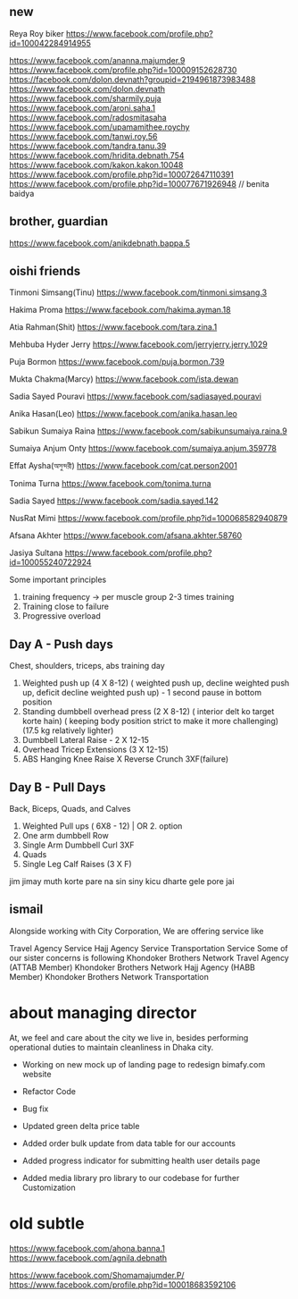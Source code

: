 ## new 
Reya Roy
biker
https://www.facebook.com/profile.php?id=100042284914955

https://www.facebook.com/ananna.majumder.9
https://www.facebook.com/profile.php?id=100009152628730
https://facebook.com/dolon.devnath?groupid=2194961873983488
https://www.facebook.com/dolon.devnath
https://www.facebook.com/sharmily.puja
https://www.facebook.com/aroni.saha.1
https://www.facebook.com/radosmitasaha
https://www.facebook.com/upamamithee.roychy
https://www.facebook.com/tanwi.roy.56
https://www.facebook.com/tandra.tanu.39
https://www.facebook.com/hridita.debnath.754
https://www.facebook.com/kakon.kakon.10048
https://www.facebook.com/profile.php?id=100072647110391
https://www.facebook.com/profile.php?id=100077671926948 // benita baidya




## brother, guardian
https://www.facebook.com/anikdebnath.bappa.5

## oishi friends 
Tinmoni Simsang(Tinu)
https://www.facebook.com/tinmoni.simsang.3

Hakima Proma
https://www.facebook.com/hakima.ayman.18

Atia Rahman(Shit)
https://www.facebook.com/tara.zina.1

Mehbuba Hyder Jerry
https://www.facebook.com/jerryjerry.jerry.1029

Puja Bormon
https://www.facebook.com/puja.bormon.739

Mukta Chakma(Marcy)
https://www.facebook.com/ista.dewan

Sadia Sayed Pouravi
https://www.facebook.com/sadiasayed.pouravi

Anika Hasan(Leo)
https://www.facebook.com/anika.hasan.leo

Sabikun Sumaiya Raina
https://www.facebook.com/sabikunsumaiya.raina.9

Sumaiya Anjum Onty
https://www.facebook.com/sumaiya.anjum.359778


Effat Aysha(অসুন্দরী)
https://www.facebook.com/cat.person2001

Tonima Turna
https://www.facebook.com/tonima.turna

Sadia Sayed
https://www.facebook.com/sadia.sayed.142

NusRat Mimi
https://www.facebook.com/profile.php?id=100068582940879

Afsana Akhter
https://www.facebook.com/afsana.akhter.58760

Jasiya Sultana
https://www.facebook.com/profile.php?id=100055240722924






Some important principles
1. training frequency → per muscle group 2-3 times training 
2. Training close to failure 
3. Progressive overload 

## Day A - Push days

Chest, shoulders, triceps, abs training day

1. Weighted push up (4 X 8-12) ( weighted push up, decline weighted push up, deficit decline weighted push up) - 1 second pause in bottom position 
2. Standing dumbbell overhead press (2 X 8-12) ( interior delt ko target korte hain) ( keeping body position strict to make it more challenging) (17.5 kg relatively lighter)
3. Dumbbell Lateral Raise - 2 X 12-15
4. Overhead Tricep Extensions (3 X 12-15)
5. ABS Hanging Knee Raise X Reverse Crunch 3XF(failure)

## Day B - Pull Days

Back, Biceps, Quads, and Calves

1. Weighted Pull ups ( 6X8 - 12) | OR 2. option
2. One arm dumbbell Row
3.  Single Arm Dumbbell Curl 3XF
4. Quads 
5. Single Leg Calf Raises (3 X F)



jim jimay 
muth korte pare na 
sin siny 
kicu dharte gele pore jai 

## ismail 
Alongside working with City Corporation, We are offering service like   


Travel Agency Service
Hajj Agency Service
Transportation Service
Some of our sister concerns is following 
Khondoker Brothers Network Travel Agency (ATTAB Member)
Khondoker Brothers Network Hajj Agency (HABB Member)
Khondoker Brothers Network Transportation

# about managing director 

At, we feel and care about the city we live in, besides performing operational duties to maintain cleanliness in Dhaka city.


- Working on new mock up of landing page to redesign bimafy.com website
- Refactor Code
- Bug fix

- Updated green delta price table
- Added order bulk update from data table for our accounts
- Added progress indicator for submitting health user details page
- Added media library pro library to our codebase for further Customization

# old subtle
https://www.facebook.com/ahona.banna.1
https://www.facebook.com/agnila.debnath

https://www.facebook.com/Shomamajumder.P/
https://www.facebook.com/profile.php?id=100018683592106









